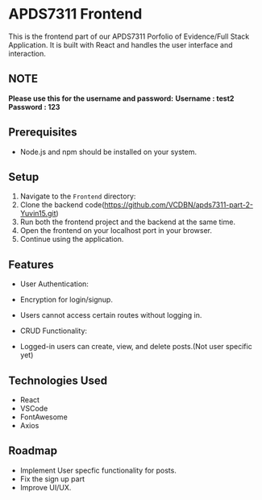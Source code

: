 # APDS7311 Frontend

This is the frontend part of our APDS7311 Porfolio of Evidence/Full Stack Application. It is built with React and handles the user interface and interaction. 

## NOTE
**Please use this for the username and password:**
**Username : test2**
**Password : 123**

## Prerequisites

- Node.js and npm should be installed on your system.

## Setup

1. Navigate to the `Frontend` directory:
2. Clone the backend code(https://github.com/VCDBN/apds7311-part-2-Yuvin15.git)
3. Run both the frontend project and the backend at the same time.
4. Open the frontend on your localhost port in your browser.
5. Continue using the application.

## Features

- User Authentication:
- Encryption for login/signup.
- Users cannot access certain routes without logging in.

- CRUD Functionality:
- Logged-in users can create, view, and delete posts.(Not user specific yet)

## Technologies Used

- React
- VSCode
- FontAwesome
- Axios

## Roadmap

- Implement User specfic functionality for posts.
- Fix the sign up part
- Improve UI/UX.

